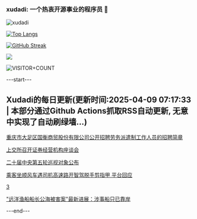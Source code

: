 ### xudadi: 一个热衷开源事业的程序员 👋

![xudadi](https://github-readme-stats-git-masterorgs-github-readme-stats-team.vercel.app/api?username=xudadi)

[![Top Langs](https://github-readme-stats.vercel.app/api/top-langs/?username=xudadi)](https://github.com/anuraghazra/github-readme-stats)

[![GitHub Streak](https://streak-stats.demolab.com?user=xudadi&locale=zh_Hans)](https://git.io/streak-stats)

![](https://raw.githubusercontent.com/xudadi/xudadi/main/assets/github-contribution-grid-snake.svg)

![VISITOR+COUNT](https://komarev.com/ghpvc/?username=xudadi&label=VISITOR+COUNT)


---start---

## Xudadi的每日更新(更新时间:2025-04-09 07:17:33 | 本部分通过Github Actions抓取RSS自动更新, 无意中实现了自动刷绿墙...)

[重庆市大足区国衡商贸股份有限公司公开招聘劳务派遣制工作人员的招聘简章](https://www.gongkaoleida.com/article/2351505)

[上交所召开证券经营机构座谈会](https://m.163.com/news/article/JSL6J7H60001899O.html)

[二十届中央第五轮巡视对象公布](https://m.163.com/news/article/JSL5EEGE000189PS.html)

[乘客坐顺风车遇司机高速路开智驾脱手剪指甲 平台回应](https://m.163.com/news/article/JSL545DT053469M5.html)

[3](https://m.163.com/touch/news/sub/domestic)

["远洋渔船船长公海被害案"最新进展：涉事船只已靠岸](https://m.163.com/news/article/JSL3N43V0514R9P4.html)

---end---
